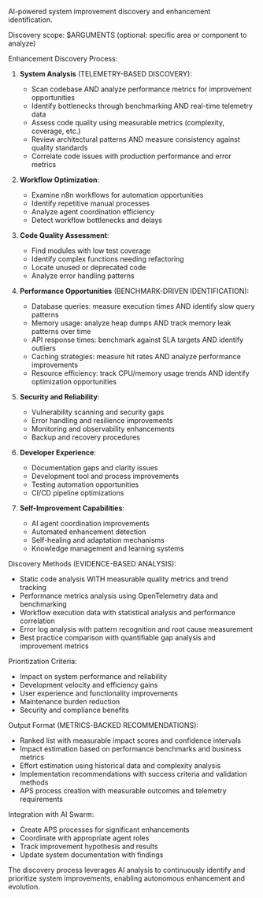 AI-powered system improvement discovery and enhancement identification.

Discovery scope: $ARGUMENTS (optional: specific area or component to analyze)

Enhancement Discovery Process:
1. **System Analysis** (TELEMETRY-BASED DISCOVERY):
   - Scan codebase AND analyze performance metrics for improvement opportunities
   - Identify bottlenecks through benchmarking AND real-time telemetry data
   - Assess code quality using measurable metrics (complexity, coverage, etc.)
   - Review architectural patterns AND measure consistency against quality standards
   - Correlate code issues with production performance and error metrics

2. **Workflow Optimization**:
   - Examine n8n workflows for automation opportunities
   - Identify repetitive manual processes
   - Analyze agent coordination efficiency
   - Detect workflow bottlenecks and delays

3. **Code Quality Assessment**:
   - Find modules with low test coverage
   - Identify complex functions needing refactoring
   - Locate unused or deprecated code
   - Analyze error handling patterns

4. **Performance Opportunities** (BENCHMARK-DRIVEN IDENTIFICATION):
   - Database queries: measure execution times AND identify slow query patterns
   - Memory usage: analyze heap dumps AND track memory leak patterns over time
   - API response times: benchmark against SLA targets AND identify outliers
   - Caching strategies: measure hit rates AND analyze performance improvements
   - Resource efficiency: track CPU/memory usage trends AND identify optimization opportunities

5. **Security and Reliability**:
   - Vulnerability scanning and security gaps
   - Error handling and resilience improvements
   - Monitoring and observability enhancements
   - Backup and recovery procedures

6. **Developer Experience**:
   - Documentation gaps and clarity issues
   - Development tool and process improvements
   - Testing automation opportunities
   - CI/CD pipeline optimizations

7. **Self-Improvement Capabilities**:
   - AI agent coordination improvements
   - Automated enhancement detection
   - Self-healing and adaptation mechanisms
   - Knowledge management and learning systems

Discovery Methods (EVIDENCE-BASED ANALYSIS):
- Static code analysis WITH measurable quality metrics and trend tracking
- Performance metrics analysis using OpenTelemetry data and benchmarking
- Workflow execution data with statistical analysis and performance correlation
- Error log analysis with pattern recognition and root cause measurement
- Best practice comparison with quantifiable gap analysis and improvement metrics

Prioritization Criteria:
- Impact on system performance and reliability
- Development velocity and efficiency gains
- User experience and functionality improvements
- Maintenance burden reduction
- Security and compliance benefits

Output Format (METRICS-BACKED RECOMMENDATIONS):
- Ranked list with measurable impact scores and confidence intervals
- Impact estimation based on performance benchmarks and business metrics
- Effort estimation using historical data and complexity analysis
- Implementation recommendations with success criteria and validation methods
- APS process creation with measurable outcomes and telemetry requirements

Integration with AI Swarm:
- Create APS processes for significant enhancements
- Coordinate with appropriate agent roles
- Track improvement hypothesis and results
- Update system documentation with findings

The discovery process leverages AI analysis to continuously identify and prioritize system improvements, enabling autonomous enhancement and evolution.